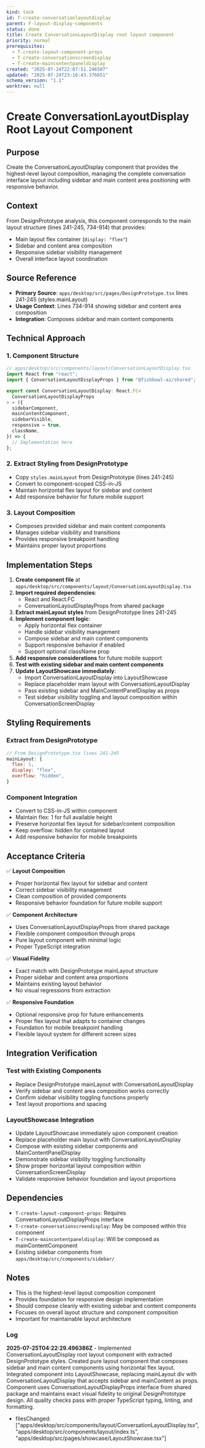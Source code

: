 ```yaml
---
kind: task
id: T-create-conversationlayoutdisplay
parent: F-layout-display-components
status: done
title: Create ConversationLayoutDisplay root layout component
priority: normal
prerequisites:
  - T-create-layout-component-props
  - T-create-conversationscreendisplay
  - T-create-maincontentpaneldisplay
created: "2025-07-24T22:07:51.246507"
updated: "2025-07-24T23:16:43.376651"
schema_version: "1.1"
worktree: null
---
```


# Create ConversationLayoutDisplay Root Layout Component

## Purpose

Create the ConversationLayoutDisplay component that provides the highest-level layout composition, managing the complete conversation interface layout including sidebar and main content area positioning with responsive behavior.

## Context

From DesignPrototype analysis, this component corresponds to the main layout structure (lines 241-245, 734-914) that provides:

- Main layout flex container (`display: "flex"`)
- Sidebar and content area composition
- Responsive sidebar visibility management
- Overall interface layout coordination

## Source Reference

- **Primary Source**: `apps/desktop/src/pages/DesignPrototype.tsx` lines 241-245 (styles.mainLayout)
- **Usage Context**: Lines 734-914 showing sidebar and content area composition
- **Integration**: Composes sidebar and main content components

## Technical Approach

### 1. Component Structure

```typescript
// apps/desktop/src/components/layout/ConversationLayoutDisplay.tsx
import React from "react";
import { ConversationLayoutDisplayProps } from "@fishbowl-ai/shared";

export const ConversationLayoutDisplay: React.FC<
  ConversationLayoutDisplayProps
> = ({
  sidebarComponent,
  mainContentComponent,
  sidebarVisible,
  responsive = true,
  className,
}) => {
  // Implementation here
};
```

### 2. Extract Styling from DesignPrototype

- Copy `styles.mainLayout` from DesignPrototype (lines 241-245)
- Convert to component-scoped CSS-in-JS
- Maintain horizontal flex layout for sidebar and content
- Add responsive behavior for future mobile support

### 3. Layout Composition

- Composes provided sidebar and main content components
- Manages sidebar visibility and transitions
- Provides responsive breakpoint handling
- Maintains proper layout proportions

## Implementation Steps

1. **Create component file** at `apps/desktop/src/components/layout/ConversationLayoutDisplay.tsx`
2. **Import required dependencies**:
   - React and React.FC
   - ConversationLayoutDisplayProps from shared package
3. **Extract mainLayout styles** from DesignPrototype lines 241-245
4. **Implement component logic**:
   - Apply horizontal flex container
   - Handle sidebar visibility management
   - Compose sidebar and main content components
   - Support responsive behavior if enabled
   - Support optional className prop
5. **Add responsive considerations** for future mobile support
6. **Test with existing sidebar and main content components**
7. **Update LayoutShowcase immediately**:
   - Import ConversationLayoutDisplay into LayoutShowcase
   - Replace placeholder main layout with ConversationLayoutDisplay
   - Pass existing sidebar and MainContentPanelDisplay as props
   - Test sidebar visibility toggling and layout composition within ConversationScreenDisplay

## Styling Requirements

### Extract from DesignPrototype

```javascript
// From DesignPrototype.tsx lines 241-245
mainLayout: {
  flex: 1,
  display: "flex",
  overflow: "hidden",
}
```

### Component Integration

- Convert to CSS-in-JS within component
- Maintain flex: 1 for full available height
- Preserve horizontal flex layout for sidebar/content composition
- Keep overflow: hidden for contained layout
- Add responsive behavior for mobile breakpoints

## Acceptance Criteria

✅ **Layout Composition**

- Proper horizontal flex layout for sidebar and content
- Correct sidebar visibility management
- Clean composition of provided components
- Responsive behavior foundation for future mobile support

✅ **Component Architecture**

- Uses ConversationLayoutDisplayProps from shared package
- Flexible component composition through props
- Pure layout component with minimal logic
- Proper TypeScript integration

✅ **Visual Fidelity**

- Exact match with DesignPrototype mainLayout structure
- Proper sidebar and content area proportions
- Maintains existing layout behavior
- No visual regressions from extraction

✅ **Responsive Foundation**

- Optional responsive prop for future enhancements
- Proper flex layout that adapts to container changes
- Foundation for mobile breakpoint handling
- Flexible layout system for different screen sizes

## Integration Verification

### Test with Existing Components

- Replace DesignPrototype mainLayout with ConversationLayoutDisplay
- Verify sidebar and content area composition works correctly
- Confirm sidebar visibility toggling functions properly
- Test layout proportions and spacing

### LayoutShowcase Integration

- Update LayoutShowcase immediately upon component creation
- Replace placeholder main layout with ConversationLayoutDisplay
- Compose with existing sidebar components and MainContentPanelDisplay
- Demonstrate sidebar visibility toggling functionality
- Show proper horizontal layout composition within ConversationScreenDisplay
- Validate responsive behavior foundation and layout proportions

## Dependencies

- `T-create-layout-component-props`: Requires ConversationLayoutDisplayProps interface
- `T-create-conversationscreendisplay`: May be composed within this component
- `T-create-maincontentpaneldisplay`: Will be composed as mainContentComponent
- Existing sidebar components from `apps/desktop/src/components/sidebar/`

## Notes

- This is the highest-level layout composition component
- Provides foundation for responsive design implementation
- Should compose cleanly with existing sidebar and content components
- Focuses on overall layout structure and component composition
- Important for maintainable layout architecture

### Log

**2025-07-25T04:22:29.496386Z** - Implemented ConversationLayoutDisplay root layout component with extracted DesignPrototype styles. Created pure layout component that composes sidebar and main content components using horizontal flex layout. Integrated component into LayoutShowcase, replacing mainLayout div with ConversationLayoutDisplay that accepts sidebar and mainContent as props. Component uses ConversationLayoutDisplayProps interface from shared package and maintains exact visual fidelity to original DesignPrototype design. All quality checks pass with proper TypeScript typing, linting, and formatting.

- filesChanged: ["apps/desktop/src/components/layout/ConversationLayoutDisplay.tsx", "apps/desktop/src/components/layout/index.ts", "apps/desktop/src/pages/showcase/LayoutShowcase.tsx"]
